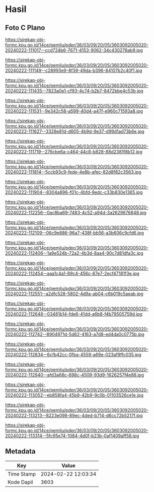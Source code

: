 # Hasil

## Foto C Plano

https://sirekap-obj-formc.kpu.go.id/14ce/pemilu/pdpr/36/03/09/20/05/3603092005020-20240222-111017--ccd724b6-7671-4153-9062-34c430278ab9.jpg

https://sirekap-obj-formc.kpu.go.id/14ce/pemilu/pdpr/36/03/09/20/05/3603092005020-20240222-111149--c28993e9-8f39-49da-b396-84107b2c40f1.jpg

https://sirekap-obj-formc.kpu.go.id/14ce/pemilu/pdpr/36/03/09/20/05/3603092005020-20240222-111435--7823a0e1-cf93-4c74-b2b7-8472bbe4c53b.jpg

https://sirekap-obj-formc.kpu.go.id/14ce/pemilu/pdpr/36/03/09/20/05/3603092005020-20240222-111531--9e342c58-a599-40d4-a47f-e960c71593a8.jpg

https://sirekap-obj-formc.kpu.go.id/14ce/pemilu/pdpr/36/03/09/20/05/3603092005020-20240222-111627--3328e81d-d605-4b9d-9e37-d99d1ad73b6e.jpg

https://sirekap-obj-formc.kpu.go.id/14ce/pemilu/pdpr/36/03/09/20/05/3603092005020-20240222-111719--276cbe6a-c464-44c8-b828-88d2381f8b12.jpg

https://sirekap-obj-formc.kpu.go.id/14ce/pemilu/pdpr/36/03/09/20/05/3603092005020-20240222-111814--5ccb93c9-fede-4e8b-afec-82d8f82c3563.jpg

https://sirekap-obj-formc.kpu.go.id/14ce/pemilu/pdpr/36/03/09/20/05/3603092005020-20240222-111904--8304a896-f01c-4bfd-9edc-c33b830e1365.jpg

https://sirekap-obj-formc.kpu.go.id/14ce/pemilu/pdpr/36/03/09/20/05/3603092005020-20240222-112256--0ac8ba69-7483-4c52-a94d-3a2629876848.jpg

https://sirekap-obj-formc.kpu.go.id/14ce/pemilu/pdpr/36/03/09/20/05/3603092005020-20240222-112109--06c9e886-96a7-438f-bb56-a3b606c9cfd6.jpg

https://sirekap-obj-formc.kpu.go.id/14ce/pemilu/pdpr/36/03/09/20/05/3603092005020-20240222-112406--1a9e524b-72a2-4b3d-8aa4-90c7d81dfa3c.jpg

https://sirekap-obj-formc.kpu.go.id/14ce/pemilu/pdpr/36/03/09/20/05/3603092005020-20240222-112454--aaa1c4a1-89c4-456c-87e7-2ecf47181f3e.jpg

https://sirekap-obj-formc.kpu.go.id/14ce/pemilu/pdpr/36/03/09/20/05/3603092005020-20240222-112551--a2dfc528-5802-4d9a-ab04-c6b019c5aeab.jpg

https://sirekap-obj-formc.kpu.go.id/14ce/pemilu/pdpr/36/03/09/20/05/3603092005020-20240222-112648--03481b14-fde6-41dd-a6b8-f4b79505759d.jpg

https://sirekap-obj-formc.kpu.go.id/14ce/pemilu/pdpr/36/03/09/20/05/3603092005020-20240222-112742--8904971d-5d62-4163-a7d8-ed4da0c0775b.jpg

https://sirekap-obj-formc.kpu.go.id/14ce/pemilu/pdpr/36/03/09/20/05/3603092005020-20240222-112834--6cfb42cc-0fba-4559-a69e-023af9ffc035.jpg

https://sirekap-obj-formc.kpu.go.id/14ce/pemilu/pdpr/36/03/09/20/05/3603092005020-20240222-112940--afd3a68c-698c-4509-93d9-1626257f4e88.jpg

https://sirekap-obj-formc.kpu.go.id/14ce/pemilu/pdpr/36/03/09/20/05/3603092005020-20240222-113052--eb858fa4-45b9-42b9-9c0b-01103526ce1e.jpg

https://sirekap-obj-formc.kpu.go.id/14ce/pemilu/pdpr/36/03/09/20/05/3603092005020-20240222-113213--8223e098-89ec-4ded-b714-d6cc72b5217f.jpg

https://sirekap-obj-formc.kpu.go.id/14ce/pemilu/pdpr/36/03/09/20/05/3603092005020-20240222-113314--5fc95e74-1084-4d0f-b23b-0af1409aff58.jpg


## Metadata

| Key        | Value               |
| ---------- | ------------------- |
| Time Stamp | 2024-02-22 12:03:34 |
| Kode Dapil | 3603                |



